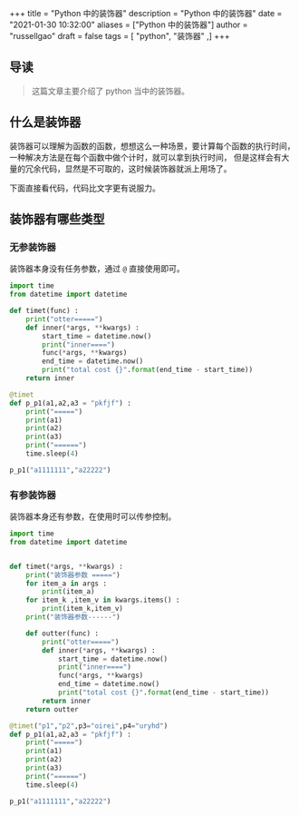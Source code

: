 +++
title = "Python 中的装饰器"
description = "Python 中的装饰器"
date = "2021-01-30 10:32:00"
aliases = ["Python 中的装饰器"]
author = "russellgao"
draft = false
tags = [
    "python",
    "装饰器"
,]
+++

## 导读
>这篇文章主要介绍了 python 当中的装饰器。
>

## 什么是装饰器
装饰器可以理解为函数的函数，想想这么一种场景，要计算每个函数的执行时间，一种解决方法是在每个函数中做个计时，就可以拿到执行时间，
但是这样会有大量的冗余代码，显然是不可取的，这时候装饰器就派上用场了。

下面直接看代码，代码比文字更有说服力。

## 装饰器有哪些类型
### 无参装饰器
装饰器本身没有任务参数，通过 `@` 直接使用即可。

```python
import time
from datetime import datetime

def timet(func) :
    print("otter=====")
    def inner(*args, **kwargs) :
        start_time = datetime.now()
        print("inner====")
        func(*args, **kwargs)
        end_time = datetime.now()
        print("total cost {}".format(end_time - start_time))
    return inner

@timet
def p_p1(a1,a2,a3 = "pkfjf") :
    print("=====")
    print(a1)
    print(a2)
    print(a3)
    print("======")
    time.sleep(4)

p_p1("a1111111","a22222")
```

### 有参装饰器
装饰器本身还有参数，在使用时可以传参控制。

```python
import time
from datetime import datetime


def timet(*args, **kwargs) :
    print("装饰器参数 =====")
    for item_a in args :
        print(item_a)
    for item_k ,item_v in kwargs.items() :
        print(item_k,item_v)
    print("装饰器参数------")

    def outter(func) :
        print("otter=====")
        def inner(*args, **kwargs) :
            start_time = datetime.now()
            print("inner====")
            func(*args, **kwargs)
            end_time = datetime.now()
            print("total cost {}".format(end_time - start_time))
        return inner
    return outter

@timet("p1","p2",p3="oirei",p4="uryhd")
def p_p1(a1,a2,a3 = "pkfjf") :
    print("=====")
    print(a1)
    print(a2)
    print(a3)
    print("======")
    time.sleep(4)

p_p1("a1111111","a22222")
```


